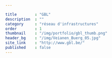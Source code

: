 ```yaml
---

title        : "GBL"
description  : ""
category     : "réseau d'infrastructures"
order        : 1
thumbnail    : "/img/portfolio/gbl_thumb.png"
header_bg    : "/img/Veianen_Buerg_05.jpg"
site_link    : "http://www.gbl.be/"
published    : false
---
```

